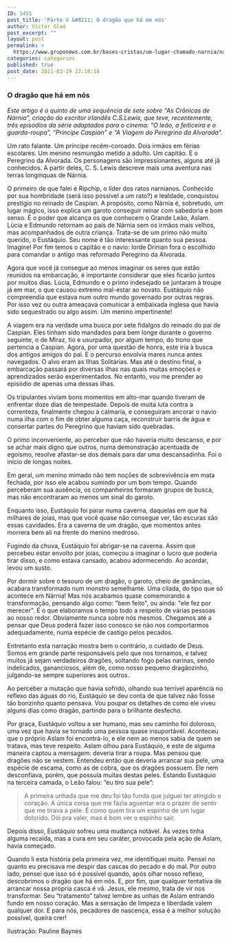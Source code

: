 ```yaml
---
ID: 1455
post_title: 'Parte V &#8211; O dragão que há em nós'
author: Victor Glad
post_excerpt: ""
layout: post
permalink: >
  https://www.gruponews.com.br/bases-cristas/um-lugar-chamado-narnia/narnia-parte-v
categories: categories
published: true
post_date: 2011-03-29 22:18:18
---
```

<h3>O dragão que há em nós</h3>
<em>Este artigo é o quinto de uma sequência de sete sobre “As Crônicas de Nárnia”, criação do escritor irlandês C.S.Lewis, que teve, recentemente, três episódios da série adaptados para o cinema: “O leão, a feiticeira e o guarda-roupa”, “Príncipe Caspian” e “A Viagem do Peregrino da Alvorada”.</em>

Um rato falante. Um príncipe recém-coroado. Dois irmãos em férias escolares. Um menino resmungão metido a adulto. Um capitão. E o Peregrino da Alvorada. Os personagens são impressionantes, alguns até já conhecidos. A partir deles, C. S. Lewis descreve mais uma aventura nas terras longínquas de Nárnia.

O primeiro de que falei é Ripchip, o líder dos ratos narnianos. Conhecido por sua hombridade (será isso possível a um rato?) e lealdade, conquistou prestígio no reinado de Caspian. A propósito, como Nárnia é, sobretudo, um lugar mágico, isso explica um garoto conseguir reinar com sabedoria e bom senso. É o poder que alcança os que conhecem o Grande Leão, Aslam. Lúcia e Edmundo retornam ao país de Nárnia sem os irmãos mais velhos, mas acompanhados de outra criança. Trata-se de um primo não muito querido, o Eustáquio. Seu nome é tão interessante quanto sua pessoa. Imagine! Por fim temos o capitão e o navio: lorde Drinian fora o escolhido para comandar o antigo mas reformado Peregrino da Alvorada.

Agora que você já consegue ao menos imaginar os seres que estão reunidos na embarcação, é importante considerar que eles ficarão juntos por muitos dias. Lúcia, Edmundo e o primo indesejado se juntaram à troupe já em mar, o que causou extremo mal-estar ao novato. Eustáquio não compreendia que estava num outro mundo governado por outras regras. Por isso vez ou outra ameaçava comunicar à embaixada inglesa que havia sido sequestrado ou algo assim. Um menino impertinente!

A viagem era na verdade uma busca por sete fidalgos do reinado do pai de Caspian. Eles tinham sido mandados para bem longe durante o governo seguinte, o de Miraz, tio e usurpador, por algum tempo, do trono que pertencia a Caspian. Agora, por uma questão de honra, este iria à busca dos antigos amigos do pai. E o percurso envolvia mares nunca antes navegados. O alvo eram as Ilhas Solitárias. Mas até o destino final, a embarcação passará por diversas ilhas nas quais muitas emoções e aprendizados serão experimentados. No entanto, vou me prender ao episódio de apenas uma dessas ilhas.

Os tripulantes viviam bons momentos em alto-mar quando tiveram de enfrentar doze dias de tempestade. Depois de muita luta contra a correnteza, finalmente chegou a calmaria, e conseguiram ancorar o navio numa ilha com o fim de obter alguma caça, reconstruir barris de água e consertar partes do Peregrino que haviam sido quebradas.

O primo inconveniente, ao perceber que não haveria muito descanso, e por se achar mais digno que outros, numa demonstração acentuada de egoísmo, resolve afastar-se dos demais para dar uma descansadinha. Foi o início de longas noites.

Em geral, um menino mimado não tem noções de sobrevivência em mata fechada, por isso ele acabou sumindo por um bom tempo. Quando perceberam sua ausência, os companheiros formaram grupos de busca, mas não encontraram ao menos um sinal do garoto.

Enquanto isso, Eustáquio foi parar numa caverna, daquelas em que há milhares de joias, mas que você quase não consegue ver, tão escuras são essas cavidades. Era a caverna de um dragão, que momentos antes morrera bem ali na frente do menino medroso.

Fugindo da chuva, Eustáquio foi abrigar-se na caverna. Assim que percebeu estar envolto por joias, começou a imaginar o lucro que poderia tirar disso, e como estava cansado, acabou adormecendo. Ao acordar, levou um susto.

Por dormir sobre o tesouro de um dragão, o garoto, cheio de ganâncias, acabara transformado num monstro semelhante. Uma cilada, do tipo que só acontece em Nárnia! Mas nós acabamos quase comemorando a transformação, pensando algo como: "bem feito", ou ainda: "ele fez por merecer". É o que elaboramos o tempo todo a respeito de várias pessoas ao nosso redor. Obviamente nunca sobre nós mesmos. Chegamos até a pensar que Deus poderá fazer isso conosco se não nos comportarmos adequadamente, numa espécie de castigo pelos pecados.

Entretanto esta narração mostra bem o contrário, o cuidado de Deus. Somos em grande parte responsáveis pelo que nos tornamos, e talvez muitos já sejam verdadeiros dragões, soltando fogo pelas narinas, sendo indelicados, gananciosos, além de, como nosso pequeno dragãozinho, julgando-se sempre superiores aos outros.

Ao perceber a mutação que havia sofrido, olhando sua terrível aparência no reflexo das águas do rio, Eustáquio se deu conta de que talvez não fosse tão bonzinho quanto pensava. Vou poupar os detalhes de como ele viveu alguns dias como dragão, partindo para o brilhante desfecho.

Por graça, Eustáquio voltou a ser humano, mas seu caminho foi doloroso, uma vez que havia se tornado uma pessoa quase insuportável. Aconteceu que o próprio Aslam foi encontrá-lo, e ele nem ao menos sabia de quem se tratava, mas teve respeito. Aslam olhou para Eustáquio, e este de alguma maneira captou a mensagem: deveria tirar a roupa. Mas pensou que dragões não se vestem. Entendeu então que deveria arrancar sua pele, uma espécie de escama, como as de cobra, que os dragões possuem. Ele nem desconfiava, porém, que possuía muitas destas peles. Estando Eustáquio na terceira camada, o Leão falou: “eu tiro sua pele”:
<blockquote>A primeira unhada que me deu foi tão funda que julguei ter atingido o coração. A única coisa que me fazia aguentar era o prazer de sentir que me tirava a pele. É como quem tira um espinho de um lugar dolorido. Dói pra valer, mas é bom ver o espinho sair.</blockquote>
Depois disso, Eustáquio sofreu uma mudança notável. Às vezes tinha alguma recaída, mas a cura em seu caráter, provocada pela ação de Aslam, havia começado.

Quando li esta história pela primeira vez, me identifiquei muito. Pensei no quanto eu precisava me despir das cascas do pecado e do mal. Por outro lado, pensei que isso só é possível quando, após olhar nosso reflexo, descobrimos o dragão que há em nós. E, por fim, que qualquer tentativa de arrancar nossa própria casca é vã. Jesus, ele mesmo, trata de vir nos transformar. Seu “tratamento” talvez lembre as unhas de Aslam entrando fundo em nosso coração. Mas a sensação de limpeza e liberdade valem qualquer dor. E para nós, pecadores de nascença, essa é a melhor solução possível, queira crer!

Ilustração: Pauline Baynes